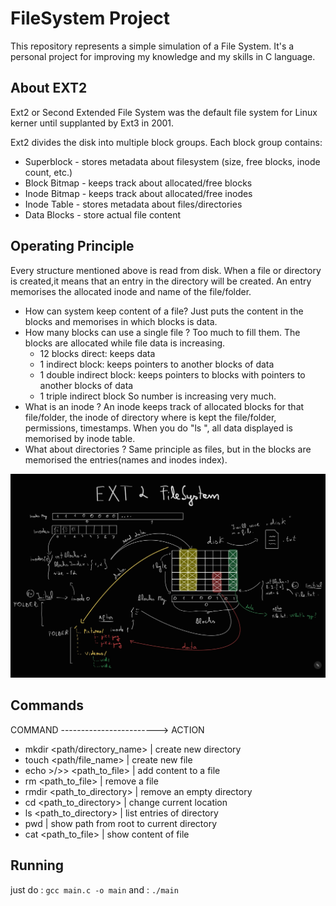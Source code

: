 # FileSystem Project
This repository represents a simple simulation of a File System. It's a personal project for improving my knowledge and my skills in C language.

## About EXT2
Ext2 or Second Extended File System was the default file system for Linux kerner until supplanted by Ext3 in 2001.

Ext2 divides the disk into multiple block groups. Each block group contains:
- Superblock - stores metadata about filesystem (size, free blocks, inode count, etc.)
- Block Bitmap - keeps track about allocated/free blocks
- Inode Bitmap - keeps track about allocated/free inodes
- Inode Table - stores metadata about files/directories
- Data Blocks - store actual file content

## Operating Principle
Every structure mentioned above is read from disk. When a file or directory is created,it means that an entry in the directory will be created. An entry memorises the allocated inode and name of the file/folder.
- How can system keep content of a file?
Just puts the content in the blocks and memorises in which blocks is data.
- How many blocks can use a single file ?
Too much to fill them. The blocks are allocated while file data is increasing.
    - 12 blocks direct: keeps data
    - 1 indirect block: keeps pointers to another blocks of data
    - 1 double indirect block: keeps pointers to blocks with pointers to another blocks of data
    - 1 triple indirect block
So number is increasing very much.
- What is an inode ?
An inode keeps track of allocated blocks for that file/folder, the inode of directory where is kept the file/folder, permissions, timestamps.
When you do "ls <filename>", all data displayed is memorised by inode table.
- What about directories ?
Same principle as files, but in the blocks are memorised the entries(names and inodes index).

![operating_principle](poza.jpg)

## Commands
  COMMAND ------------------------>  ACTION 
- mkdir <path/directory_name>        | create new directory
- touch <path/file_name>             | create new file
- echo <content> >/>> <path_to_file> | add content to a file
- rm <path_to_file>                  | remove a file
- rmdir <path_to_directory>          | remove an empty directory
- cd <path_to_directory>             | change current location
- ls <path_to_directory>             | list entries of directory
- pwd                                | show path from root to current directory
- cat <path_to_file>                 | show content of file


## Running
just do :
`gcc main.c -o main`
and :
`./main`

